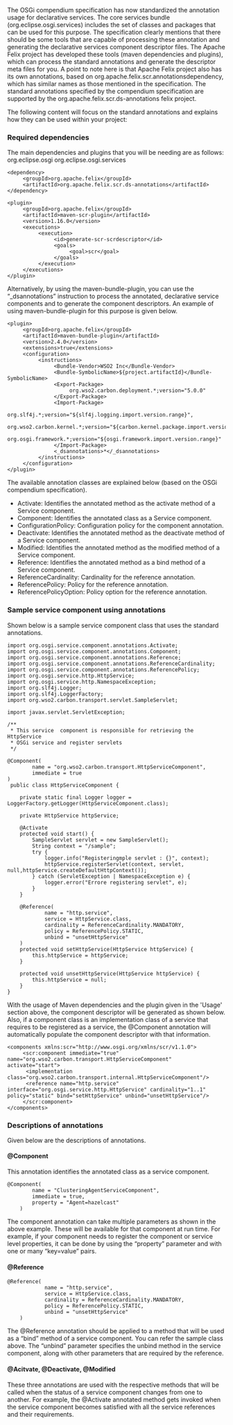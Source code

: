 The OSGi compendium specification has now standardized the annotation usage for declarative services. The core services bundle (org.eclipse.osgi.services) includes the set of classes and packages that can be used for this purpose. The specification clearly mentions that there should be some tools that are capable of processing these annotation and generating the declarative services component descriptor files. The Apache Felix project has developed these tools (maven dependencies and plugins), which can process the standard annotations and generate the descriptor meta files for you. A point to note here is that Apache Felix project also has its own annotations, based on org.apache.felix.scr.annotationsdependency, which has similar names as those mentioned in the specification. The standard annotations specified by the compendium specification are supported by the org.apache.felix.scr.ds-annotations felix project.

The following content will focus on the standard annotations and explains how they can be used within your project:

### Required dependencies
The main dependencies and plugins that you will be needing are as follows:
    <dependency>
         <groupId>org.eclipse.osgi</groupId>
         <artifactId>org.eclipse.osgi.services</artifactId>
    </dependency>

    <dependency>
         <groupId>org.apache.felix</groupId>
         <artifactId>org.apache.felix.scr.ds-annotations</artifactId>
    </dependency>

    <plugin>
         <groupId>org.apache.felix</groupId>
         <artifactId>maven-scr-plugin</artifactId>
         <version>1.16.0</version>
         <executions>
              <execution>
                   <id>generate-scr-scrdescriptor</id>
                   <goals>
                        <goal>scr</goal>
                   </goals>
              </execution>
         </executions>
    </plugin>

Alternatively, by using the maven-bundle-plugin, you can use the “_dsannotations” instruction to process the annotated, declarative service components and to generate the component descriptors. An example of using maven-bundle-plugin for this purpose is given below.

    <plugin>
         <groupId>org.apache.felix</groupId>
         <artifactId>maven-bundle-plugin</artifactId>
         <version>2.4.0</version>
         <extensions>true</extensions>
         <configuration>
              <instructions>
                   <Bundle-Vendor>WSO2 Inc</Bundle-Vendor>
                   <Bundle-SymbolicName>${project.artifactId}</Bundle-SymbolicName>
                   <Export-Package>
                        org.wso2.carbon.deployment.*;version="5.0.0"
                   </Export-Package>
                   <Import-Package>
                        org.slf4j.*;version="${slf4j.logging.import.version.range}",
                        org.wso2.carbon.kernel.*;version="${carbon.kernel.package.import.version.range}",
                        org.osgi.framework.*;version="${osgi.framework.import.version.range}"
                   </Import-Package>
                   <_dsannotations>*</_dsannotations>
              </instructions>
         </configuration>
    </plugin>

The available annotation classes are explained below (based on the OSGi compendium specification).
* Activate: Identifies the annotated method as the activate method of a Service component.
* Component: Identifies the annotated class as a Service component.
* ConfigurationPolicy: Configuration policy for the component annotation.
* Deactivate: Identifies the annotated method as the deactivate method of a Service component.
* Modified: Identifies the annotated method as the modified method of a Service component.
* Reference: Identifies the annotated method as a bind method of a Service component.
* ReferenceCardinality: Cardinality for the reference annotation.
* ReferencePolicy: Policy for the reference annotation.
* ReferencePolicyOption: Policy option for the reference annotation.

### Sample service component using annotations

Shown below is a sample service component class that uses the standard annotations.

    import org.osgi.service.component.annotations.Activate;
    import org.osgi.service.component.annotations.Component;
    import org.osgi.service.component.annotations.Reference;
    import org.osgi.service.component.annotations.ReferenceCardinality;
    import org.osgi.service.component.annotations.ReferencePolicy;
    import org.osgi.service.http.HttpService;
    import org.osgi.service.http.NamespaceException;
    import org.slf4j.Logger;
    import org.slf4j.LoggerFactory;
    import org.wso2.carbon.transport.servlet.SampleServlet;

    import javax.servlet.ServletException;

    /**
     * This service  component is responsible for retrieving the HttpService
     * OSGi service and register servlets
     */

    @Component(
            name = "org.wso2.carbon.transport.HttpServiceComponent",
            immediate = true
    )
     public class HttpServiceComponent {

        private static final Logger logger = LoggerFactory.getLogger(HttpServiceComponent.class);

        private HttpService httpService;

        @Activate
        protected void start() {
            SampleServlet servlet = new SampleServlet();
            String context = "/sample";
            try {
                logger.info("Registeringmple servlet : {}", context);
                httpService.registerServlet(context, servlet, null,httpService.createDefaultHttpContext());
            } catch (ServletException | NamespaceException e) {
                logger.error("Errore registering servlet", e);
            }
        }

        @Reference(
                name = "http.service",
                service = HttpService.class,
                cardinality = ReferenceCardinality.MANDATORY,
                policy = ReferencePolicy.STATIC,
                unbind = "unsetHttpService"
        )
        protected void setHttpService(HttpService httpService) {
            this.httpService = httpService;
        }

        protected void unsetHttpService(HttpService httpService) {
            this.httpService = null;
        }
    }

With the usage of Maven dependencies and the plugin given in the 'Usage' section above, the component descriptor will be generated as shown below. Also, if a component class is an implementation class of a service that requires to be registered as a service, the @Component annotation will automatically populate the component descriptor with that information.

    <components xmlns:scr="http://www.osgi.org/xmlns/scr/v1.1.0">
         <scr:component immediate="true" name="org.wso2.carbon.transport.HttpServiceComponent" activate="start">
          <implementation class="org.wso2.carbon.transport.internal.HttpServiceComponent"/>
          <reference name="http.service" interface="org.osgi.service.http.HttpService" cardinality="1..1" policy="static" bind="setHttpService" unbind="unsetHttpService"/>
         </scr:component>
    </components>

### Descriptions of annotations

Given below are the descriptions of annotations.

#### **@Component**

This annotation identifies the annotated class as a service component.

    @Component(
            name = "ClusteringAgentServiceComponent",
            immediate = true,
            property = "Agent=hazelcast"
        )

The component annotation can take multiple parameters as shown in the above example. These will be available for that component at run time. For example, if your component needs to register the component or service level properties, it can be done by using the “property” parameter and with one or many “key=value” pairs.

#### **@Reference**

    @Reference(
                name = "http.service",
                service = HttpService.class,
                cardinality = ReferenceCardinality.MANDATORY,
                policy = ReferencePolicy.STATIC,
                unbind = "unsetHttpService"
        )

The @Reference annotation should be applied to a method that will be used as a “bind” method of a service component. You can refer the sample class above. The “unbind” parameter specifies the unbind method in the service component, along with other parameters that are required by the reference.

#### **@Acitvate, @Deactivate, @Modified**

These three annotations are used with the respective methods that will be called when the status of a service component changes from one to another. For example, the @Activate annotated method gets invoked when the service component becomes satisfied with all the service references and their requirements.
